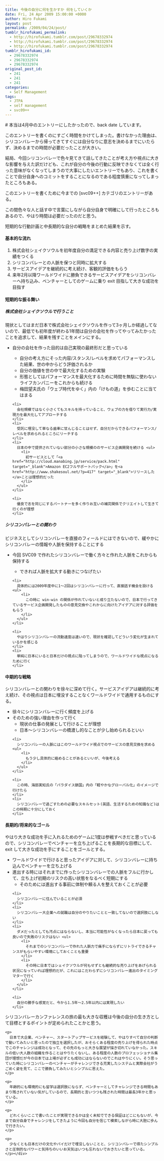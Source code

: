 ```yaml
---
title: 今後の自分に何を生かすか 何をしていくか
date: Fri, 24 Apr 2009 15:00:00 +0000
author: Hiro Fukami
layout: post
permalink: /2009/04/24/post/
tumblr_hirofukami_permalink:
  - http://hirofukami.tumblr.com/post/29678332974
  - http://hirofukami.tumblr.com/post/29678332974
  - http://hirofukami.tumblr.com/post/29678332974
tumblr_hirofukami_id:
  - 29678332974
  - 29678332974
  - 29678332974
original_post_id:
  - 241
  - 241
  - 241
categories:
  - Self Management
tags:
  - JTPA
  - self management
  - svc09++
---
```

<div class="section">
  <p>
    # 本当は4月中のエントリーにしたかったので、back date しています。
  </p>
  
  <p>
    このエントリーを書くのにすごく時間をかけてしまった。書けなかった理由は、シリコンバレーから帰ってきてすぐには自分なりに意志を決めるまでにいたらず、決めるまでの時間が必要だったことが大きい。
  </p>
  
  <p>
    結局、今回シリコンバレーで色々見てきて話してきたことが考え方や視点に大きな影響を与えた訳だけども、これが自分の今後の行動に反映できなくては全く行った意味がなくなってしまうので大事にしたいエントリーでもあり、これを書くことで自分自身へのコミットをすることになるのである程度慎重になってしまったところもある。
  </p>
  
  <p>
    このエントリーを書くために今までの [svc09++] カテゴリのエントリーがある。
  </p>
  
  <p>
    この間色々な人と話す中で言葉にしながら自分自身で明確にして行ったところもあるので、やはり時間は必要だったのだと思う。
  </p>
  
  <p>
    短期的な行動計画と中長期的な自分の戦略をまとめた結果を示す。
  </p>
  
  <h4>
    基本的な流れ
  </h4>
  
  <ol>
    <li>
      株式会社シェイクソウルを初年度自分の満足できる内容と売り上げ数字の実績をつくる
    </li>
    <li>
      シリコンバレーとの人脈を保つと同時に拡大する
    </li>
    <li>
      サービスアイデアを継続的に考え続け、客観的評価をもらう
    </li>
    <li>
      来年2月以降ワールドワイドに勝負できるサービスアイデアをシリコンバレーへ持ち込み、ベンチャーとしてのゲームに乗り exit 目指して大きな成功を目指す
    </li>
  </ol>
  
  <h4>
    短期的な振る舞い
  </h4>
  
  <h5>
    株式会社シェイクソウルで行うこと
  </h5>
  
  <p>
    現状としてはまだ日本で株式会社シェイクソウルを作って3ヶ月しか経過してないので、最低でも初年度が終わる1年間は自分の会社を作ってやってみたかったことを追求して、結果を残すことをメインにする。
  </p>
  
  <ul>
    <li>
      自分の会社を作った目的は自己実現の最終形だと思っている</p> <ul>
        <li>
          自分の考え方にそった内容/スタンス/レベルを求めてパフォーマンスした結果、世の中からどう評価されるか
        </li>
        <li>
          自分の価値を世の中で最大化するための実験
        </li>
        <li>
          形態としてはパフォーマンスを最大化するために時間を無駄に使わないライフカンパニーをこれからも続ける
        </li>
        <li>
          梅田望夫氏の「ウェブ時代をゆく」内の「けもの道」を歩むことに当てはまる
        </li>
      </ul>
    </li>
    
    <li>
      会社規模ではなく小さくてもスキルを持っていること、ウェブの力を借りて実行力/実現力を最大化してアプローチする
    </li>
    <li>
      受託に埋没して単なる歯車に甘んじることはせず、自分だからできるパフォーマンス/レベルを求められるところにリーチする
    </li>
    <li>
      日本の中で提供されていない部分の小さな規模ののサービス企画開発を続ける <ul>
        <li>
          初サービスとして「<a href="http://cloud.manabing.jp/service/pack.html" target="_blank">Amazon EC2フルサポートパック</a>」を<a href="http://www.shakesoul.net/?p=417" target="_blank">リリースした</a>ことは理想的だった
        </li>
      </ul>
    </li>
    
    <li>
      優良で志を同じにするパートナーを多く作りお互いの補完関係でクリエイトして生きて行くのが理想
    </li>
  </ul>
  
  <h5>
    シリコンバレーとの関わり
  </h5>
  
  <p>
    ビジネスとしてシリコンバレーを直接のフィールドにはできないので、緩やかにシリコンバレーの情報や人脈を保持することにする
  </p>
  
  <ul>
    <li>
      今回 SVC09 で作れたシリコンバレーで働く方々と作れた人脈をこれからも保持する</p> <ul>
        <li>
          できれば人脈を拡大する動きにつなげたい
        </li>
      </ul>
    </li>
    
    <li>
      具体的には2009年度中に1～2回はシリコンバレーに行って、直接話す機会を設ける <ul>
        <li>
          この時に win-win の関係が作れていないと成り立たないので、日本で行ってきているサービス企画開発したものの意見交換やこれからに向けたアイデアに対する評価をもらう
        </li>
      </ul>
    </li>
    
    <li>
      やはりシリコンバレーの流動速度は速いので、現状を確認してどういう変化が生まれているかを感じる
    </li>
    <li>
      単純に日本にいると日本だけの視点に陥ってしまうので、ワールドワイドな視点になるために行く
    </li>
  </ul>
  
  <h4>
    中期的な戦略
  </h4>
  
  <p>
    シリコンバレーとの関わりを徐々に深めて行く。サービスアイデアは継続的に考え続け、その視点は日本に埋没することなくワールドワイドで通用するものにする。
  </p>
  
  <ul>
    <li>
      徐々にシリコンバレーに行く頻度を上げる
    </li>
    <li>
      そのための強い理由を作って行く <ul>
        <li>
          現状の仕事の発展として行けることが理想
        </li>
        <li>
          日本～シリコンバレーの橋渡し的なことが少し始められるといい
        </li>
      </ul>
    </li>
    
    <li>
      シリコンバレーの人脈にはこのワールドワイド視点でのサービスの意見交換を求める <ul>
        <li>
          もう少し具体的に絡めることがあるといいが、今後考える
        </li>
      </ul>
    </li>
    
    <li>
      この時、海部美知氏の「パラダイス鎖国」内の「軽やかなグローバル化」のイメージで行けたら
    </li>
    <li>
      シリコンバレーで過ごすための必要なスキルセット(英語、生活するための知識など)はこの時期に十分にしておく
    </li>
  </ul>
  
  <h4>
    長期的/将来的なゴール
  </h4>
  
  <p>
    やはり大きな成功を手に入れるためのゲームに1度は参戦すべきだと思っているので、シリコンバレーでベンチャーを立ち上げることを長期的な目標にして、exit して大きな成功を手にすることをゴールとする。
  </p>
  
  <ul>
    <li>
      ワールドワイドで行けると思ったアイデアに対して、シリコンバレーに持ち込んでベンチャーを立ち上げる
    </li>
    <li>
      進出する時にはそれまでに作ったシリコンバレーでの人脈をフルに行かして、立ち上げ初期のリスクの高い状態をなるべく短期にする <ul>
        <li>
          そのためには進出する事前に体制や頼る人を整えておくことが必要
        </li>
      </ul>
    </li>
    
    <li>
      シリコンバレーに住んでいることが必須
    </li>
    <li>
      シリコンバレー大企業への就職は自分のやりたいことと一致してないので選択肢にしない
    </li>
    <li>
      ダメだったとしても汚点にはならないし、本当に可能性がなくなったら日本に戻っても良いので失敗のリスクはない <ul>
        <li>
          それまでのシリコンバレーで作れた人脈力で痛手にならずにリトライできるチャンスがもらいやすい環境にしておくことも重要
        </li>
        <li>
          その時に日本ではシェイクソウルが何もせずとも継続的な売り上げをあげられる状況になっていれば理想的だが、これにはこだわらずにシリコンバレー進出のタイミングマターで行く
        </li>
      </ul>
    </li>
    
    <li>
      自分の勝手な感覚だと、今から1.5年～2.5年以内には実現したい
    </li>
  </ul>
  
  <p>
    <p>
      シリコンバレーカンファレンスの旅の最も大きな収穫は今後の自分の生き方として目標とするポイントが定められたことかと思う。
    </p>
    
    <p>
      日本で大企業、ベンチャー、スタートアップサービスを経験して、やはりすべて自分の判断で動いてみたいと思ったので独立を選択したが、おそらくある程度の売り上げを得られた時点でこのチャレンジは成功となって、その先のもっと大きな展望が描き切れていなかった。スキルの低い大人数の組織を作ることはやりたくないし、ある程度の人数のプロフェッショナル集団が理想だが今の日本では上場が必ずとも成功にはならないのでこれはやりにくい。そう思っていた時にシリコンバレーのベンチャーがチャレンジできる充実したシステムと実際会社がうごめく姿を見て、ここで勝負してみたいとシンプルに思えた。
    </p>
    
    <p>
      年齢的にも環境的にも留学は選択肢にならず、ベンチャーとしてチャレンジできる時間もあまり残されていない気がしているので、長期的と言いつつも残された時間は最長3年かと思っている。
    </p>
    
    <p>
      どれくらいここで書いたことが実現できるかは全く未知でできる保証はどこにもないが、今まで自分自身でチャレンジをしてきたように今回も自分を信じて模索しながら時に大胆に歩んで行きたい。
    </p>
    
    <p>
      少なくとも日本だけの文化やパイだけで埋没しないことと、シリコンバレーで得たシンプルさと圧倒的なパワーと気持ちのいいお天気はいつも忘れないでおきたいと思っている。
    </p></div>